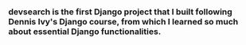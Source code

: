 ### devsearch is the first Django project that I built following Dennis Ivy's Django course, from which I learned so much about essential Django functionalities. 
